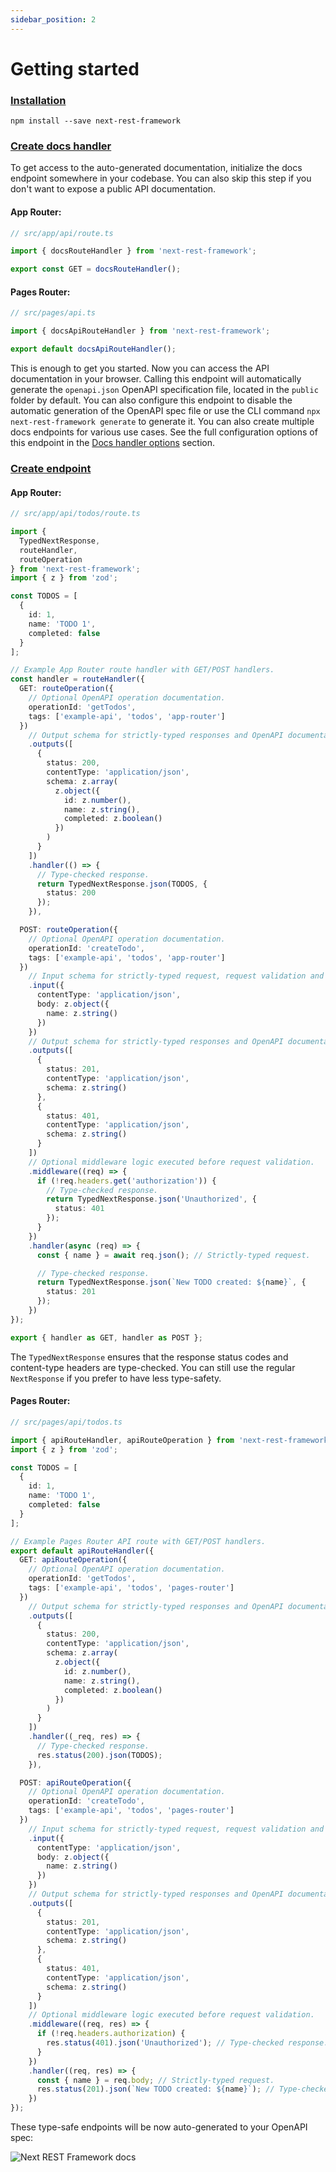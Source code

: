 ```yaml
---
sidebar_position: 2
---
```


# Getting started

### [Installation](#installation)

```
npm install --save next-rest-framework
```

### [Create docs handler](#create-docs-handler)

To get access to the auto-generated documentation, initialize the docs endpoint somewhere in your codebase. You can also skip this step if you don't want to expose a public API documentation.

#### App Router:

```typescript
// src/app/api/route.ts

import { docsRouteHandler } from 'next-rest-framework';

export const GET = docsRouteHandler();
```

#### Pages Router:

```typescript
// src/pages/api.ts

import { docsApiRouteHandler } from 'next-rest-framework';

export default docsApiRouteHandler();
```

This is enough to get you started. Now you can access the API documentation in your browser. Calling this endpoint will automatically generate the `openapi.json` OpenAPI specification file, located in the `public` folder by default. You can also configure this endpoint to disable the automatic generation of the OpenAPI spec file or use the CLI command `npx next-rest-framework generate` to generate it. You can also create multiple docs endpoints for various use cases. See the full configuration options of this endpoint in the [Docs handler options](/docs/api-reference#docs-handler-options) section.

### [Create endpoint](#create-endpoint)

#### App Router:

```typescript
// src/app/api/todos/route.ts

import {
  TypedNextResponse,
  routeHandler,
  routeOperation
} from 'next-rest-framework';
import { z } from 'zod';

const TODOS = [
  {
    id: 1,
    name: 'TODO 1',
    completed: false
  }
];

// Example App Router route handler with GET/POST handlers.
const handler = routeHandler({
  GET: routeOperation({
    // Optional OpenAPI operation documentation.
    operationId: 'getTodos',
    tags: ['example-api', 'todos', 'app-router']
  })
    // Output schema for strictly-typed responses and OpenAPI documentation.
    .outputs([
      {
        status: 200,
        contentType: 'application/json',
        schema: z.array(
          z.object({
            id: z.number(),
            name: z.string(),
            completed: z.boolean()
          })
        )
      }
    ])
    .handler(() => {
      // Type-checked response.
      return TypedNextResponse.json(TODOS, {
        status: 200
      });
    }),

  POST: routeOperation({
    // Optional OpenAPI operation documentation.
    operationId: 'createTodo',
    tags: ['example-api', 'todos', 'app-router']
  })
    // Input schema for strictly-typed request, request validation and OpenAPI documentation.
    .input({
      contentType: 'application/json',
      body: z.object({
        name: z.string()
      })
    })
    // Output schema for strictly-typed responses and OpenAPI documentation.
    .outputs([
      {
        status: 201,
        contentType: 'application/json',
        schema: z.string()
      },
      {
        status: 401,
        contentType: 'application/json',
        schema: z.string()
      }
    ])
    // Optional middleware logic executed before request validation.
    .middleware((req) => {
      if (!req.headers.get('authorization')) {
        // Type-checked response.
        return TypedNextResponse.json('Unauthorized', {
          status: 401
        });
      }
    })
    .handler(async (req) => {
      const { name } = await req.json(); // Strictly-typed request.

      // Type-checked response.
      return TypedNextResponse.json(`New TODO created: ${name}`, {
        status: 201
      });
    })
});

export { handler as GET, handler as POST };
```

The `TypedNextResponse` ensures that the response status codes and content-type headers are type-checked. You can still use the regular `NextResponse` if you prefer to have less type-safety.

#### Pages Router:

```typescript
// src/pages/api/todos.ts

import { apiRouteHandler, apiRouteOperation } from 'next-rest-framework';
import { z } from 'zod';

const TODOS = [
  {
    id: 1,
    name: 'TODO 1',
    completed: false
  }
];

// Example Pages Router API route with GET/POST handlers.
export default apiRouteHandler({
  GET: apiRouteOperation({
    // Optional OpenAPI operation documentation.
    operationId: 'getTodos',
    tags: ['example-api', 'todos', 'pages-router']
  })
    // Output schema for strictly-typed responses and OpenAPI documentation.
    .outputs([
      {
        status: 200,
        contentType: 'application/json',
        schema: z.array(
          z.object({
            id: z.number(),
            name: z.string(),
            completed: z.boolean()
          })
        )
      }
    ])
    .handler((_req, res) => {
      // Type-checked response.
      res.status(200).json(TODOS);
    }),

  POST: apiRouteOperation({
    // Optional OpenAPI operation documentation.
    operationId: 'createTodo',
    tags: ['example-api', 'todos', 'pages-router']
  })
    // Input schema for strictly-typed request, request validation and OpenAPI documentation.
    .input({
      contentType: 'application/json',
      body: z.object({
        name: z.string()
      })
    })
    // Output schema for strictly-typed responses and OpenAPI documentation.
    .outputs([
      {
        status: 201,
        contentType: 'application/json',
        schema: z.string()
      },
      {
        status: 401,
        contentType: 'application/json',
        schema: z.string()
      }
    ])
    // Optional middleware logic executed before request validation.
    .middleware((req, res) => {
      if (!req.headers.authorization) {
        res.status(401).json('Unauthorized'); // Type-checked response.
      }
    })
    .handler((req, res) => {
      const { name } = req.body; // Strictly-typed request.
      res.status(201).json(`New TODO created: ${name}`); // Type-checked response.
    })
});
```

These type-safe endpoints will be now auto-generated to your OpenAPI spec:

![Next REST Framework docs](@site/static/img/docs-screenshot.jpg)
